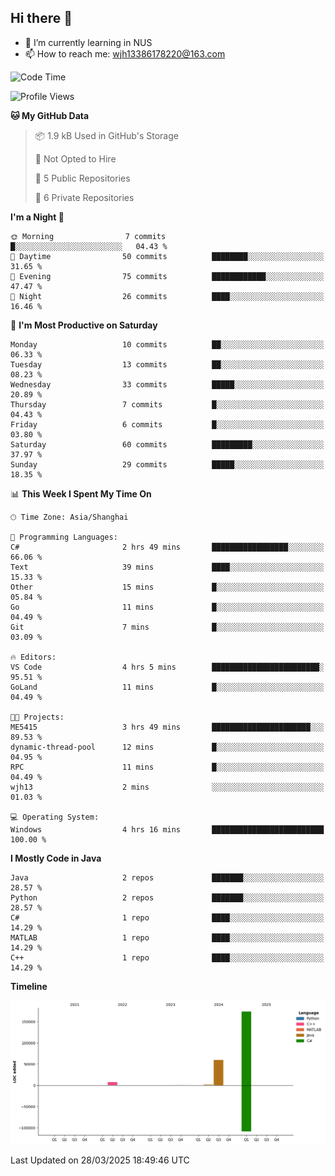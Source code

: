 ## Hi there 👋

- 🌱 I’m currently learning in NUS
- 📫 How to reach me: wjh13386178220@163.com


<!--START_SECTION:waka-->
![Code Time](http://img.shields.io/badge/Code%20Time-306%20hrs%2034%20mins-blue)

![Profile Views](http://img.shields.io/badge/Profile%20Views-0-blue)

**🐱 My GitHub Data** 

> 📦 1.9 kB Used in GitHub's Storage 
 > 
> 🚫 Not Opted to Hire
 > 
> 📜 5 Public Repositories 
 > 
> 🔑 6 Private Repositories 
 > 
**I'm a Night 🦉** 

```text
🌞 Morning                7 commits           █░░░░░░░░░░░░░░░░░░░░░░░░   04.43 % 
🌆 Daytime                50 commits          ████████░░░░░░░░░░░░░░░░░   31.65 % 
🌃 Evening                75 commits          ████████████░░░░░░░░░░░░░   47.47 % 
🌙 Night                  26 commits          ████░░░░░░░░░░░░░░░░░░░░░   16.46 % 
```
📅 **I'm Most Productive on Saturday** 

```text
Monday                   10 commits          ██░░░░░░░░░░░░░░░░░░░░░░░   06.33 % 
Tuesday                  13 commits          ██░░░░░░░░░░░░░░░░░░░░░░░   08.23 % 
Wednesday                33 commits          █████░░░░░░░░░░░░░░░░░░░░   20.89 % 
Thursday                 7 commits           █░░░░░░░░░░░░░░░░░░░░░░░░   04.43 % 
Friday                   6 commits           █░░░░░░░░░░░░░░░░░░░░░░░░   03.80 % 
Saturday                 60 commits          █████████░░░░░░░░░░░░░░░░   37.97 % 
Sunday                   29 commits          █████░░░░░░░░░░░░░░░░░░░░   18.35 % 
```


📊 **This Week I Spent My Time On** 

```text
🕑︎ Time Zone: Asia/Shanghai

💬 Programming Languages: 
C#                       2 hrs 49 mins       █████████████████░░░░░░░░   66.06 % 
Text                     39 mins             ████░░░░░░░░░░░░░░░░░░░░░   15.33 % 
Other                    15 mins             █░░░░░░░░░░░░░░░░░░░░░░░░   05.84 % 
Go                       11 mins             █░░░░░░░░░░░░░░░░░░░░░░░░   04.49 % 
Git                      7 mins              █░░░░░░░░░░░░░░░░░░░░░░░░   03.09 % 

🔥 Editors: 
VS Code                  4 hrs 5 mins        ████████████████████████░   95.51 % 
GoLand                   11 mins             █░░░░░░░░░░░░░░░░░░░░░░░░   04.49 % 

🐱‍💻 Projects: 
ME5415                   3 hrs 49 mins       ██████████████████████░░░   89.53 % 
dynamic-thread-pool      12 mins             █░░░░░░░░░░░░░░░░░░░░░░░░   04.95 % 
RPC                      11 mins             █░░░░░░░░░░░░░░░░░░░░░░░░   04.49 % 
wjh13                    2 mins              ░░░░░░░░░░░░░░░░░░░░░░░░░   01.03 % 

💻 Operating System: 
Windows                  4 hrs 16 mins       █████████████████████████   100.00 % 
```

**I Mostly Code in Java** 

```text
Java                     2 repos             ███████░░░░░░░░░░░░░░░░░░   28.57 % 
Python                   2 repos             ███████░░░░░░░░░░░░░░░░░░   28.57 % 
C#                       1 repo              ████░░░░░░░░░░░░░░░░░░░░░   14.29 % 
MATLAB                   1 repo              ████░░░░░░░░░░░░░░░░░░░░░   14.29 % 
C++                      1 repo              ████░░░░░░░░░░░░░░░░░░░░░   14.29 % 
```



**Timeline**

![Lines of Code chart](https://raw.githubusercontent.com/wuhu-wang/wuhu-wang/main/assets/bar_graph.png)


 Last Updated on 28/03/2025 18:49:46 UTC
<!--END_SECTION:waka-->

